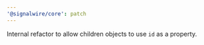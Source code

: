 ```yaml
---
'@signalwire/core': patch
---
```


Internal refactor to allow children objects to use `id` as a property.
